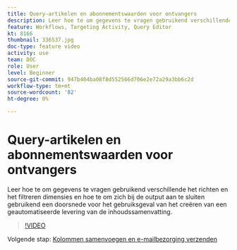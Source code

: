 ```yaml
---
title: Query-artikelen en abonnementswaarden voor ontvangers
description: Leer hoe te om gegevens te vragen gebruikend verschillende het richten en het filtreren dimensies en hoe te om zich bij de output aan te sluiten gebruikend een doorsnede voor het gebruiksgeval van het creëren van een geautomatiseerde levering van de inhoudssamenvatting.
feature: Workflows, Targeting Activity, Query Editor
kt: 8166
thumbnail: 336537.jpg
doc-type: feature video
activity: use
team: DOC
role: User
level: Beginner
source-git-commit: 947b484ba08f8d552566d706e2e72a29a3bb6c2d
workflow-type: tm+mt
source-wordcount: '82'
ht-degree: 0%

---
```



# Query-artikelen en abonnementswaarden voor ontvangers

Leer hoe te om gegevens te vragen gebruikend verschillende het richten en het filtreren dimensies en hoe te om zich bij de output aan te sluiten gebruikend een doorsnede voor het gebruiksgeval van het creëren van een geautomatiseerde levering van de inhoudssamenvatting.

>[!VIDEO](https://video.tv.adobe.com/v/336537?quality=12)

Volgende stap: [Kolommen samenvoegen en e-mailbezorging verzenden](/help/tutorial-use-soap-apis/join-columns-and-send-automated-email-delivery.md)
